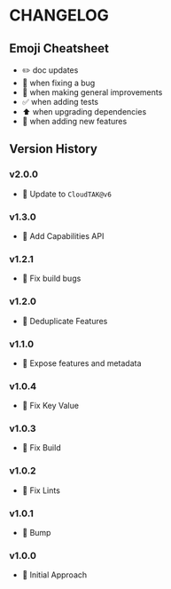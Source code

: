 # CHANGELOG

## Emoji Cheatsheet
- :pencil2: doc updates
- :bug: when fixing a bug
- :rocket: when making general improvements
- :white_check_mark: when adding tests
- :arrow_up: when upgrading dependencies
- :tada: when adding new features

## Version History

### v2.0.0

- :tada: Update to `CloudTAK@v6`

### v1.3.0

- :tada: Add Capabilities API

### v1.2.1

- :bug: Fix build bugs

### v1.2.0

- :tada: Deduplicate Features

### v1.1.0

- :tada: Expose features and metadata

### v1.0.4

- :bug: Fix Key Value

### v1.0.3

- :bug: Fix Build

### v1.0.2

- :bug: Fix Lints

### v1.0.1

- :rocket: Bump

### v1.0.0

- :rocket: Initial Approach

